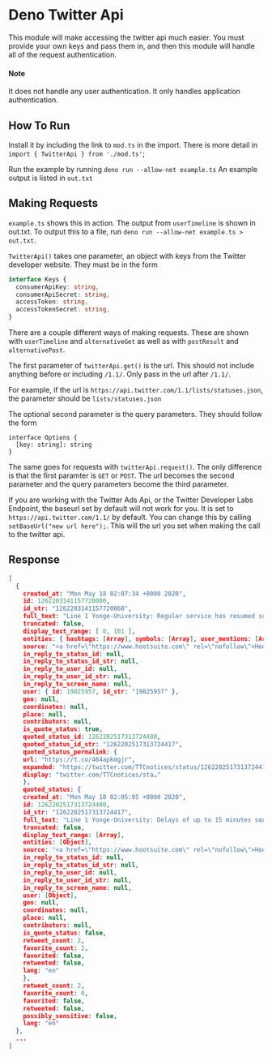 # Deno Twitter Api

This module will make accessing the twitter api much easier. You must provide your
own keys and pass them in, and then this module will handle all of the request 
authentication. 

#### Note
It does not handle any user authentication. It only handles application authentication.

## How To Run
Install it by including the link to `mod.ts` in the import. There is more detail in
`import { TwitterApi } from './mod.ts'`;

Run the example by running `deno run --allow-net example.ts`
An example output is listed in `out.txt`

## Making Requests
`example.ts` shows this in action. The output from `userTimeline` is shown in out.txt.
To output this to a file, run `deno run --allow-net example.ts > out.txt`.

`TwitterApi()` takes one parameter, an object with keys from the Twitter developer
website. They must be in the form
```typescript
interface Keys {
  consumerApiKey: string,
  consumerApiSecret: string,
  accessToken: string,
  accessTokenSecret: string,
}
```

There are a couple different ways of making requests. These are shown with `userTimeline`
and `alternativeGet` as well as with `postResult` and `alternativePost`.

The first parameter of `twitterApi.get()` is the url. This should not include anything 
before or including `/1.1/`. Only pass in the url after `/1.1/`. 

For example, if the url is `https://api.twitter.com/1.1/lists/statuses.json`, the parameter 
should be `lists/statuses.json`

The optional second parameter is the query parameters. They should follow the form
```
interface Options {
  [key: string]: string
}
```

The same goes for requests with `twitterApi.request()`. The only difference is that the
first paramter is `GET` or `POST`. The url becomes the second parameter and the
query parameters become the third parameter.

If you are working with the Twitter Ads Api, or the Twitter Developer Labs Endpoint, 
the baseurl set by default will not work for you. It is set to `https://api.twitter.com/1.1/`
by default. You can change this by calling `setBaseUrl("new url here");`. This will 
the url you set when making the call to the twitter api.

## Response
```json
[
  {
    created_at: "Mon May 18 02:07:34 +0000 2020",
    id: 1262203141157720000,
    id_str: "1262203141157720068",
    full_text: "Line 1 Yonge-University: Regular service has resumed southbound at St Andrew.\nhttps://t.co/464apkmgj...",
    truncated: false,
    display_text_range: [ 0, 101 ],
    entities: { hashtags: [Array], symbols: [Array], user_mentions: [Array], urls: [Array] },
    source: "<a href=\"https://www.hootsuite.com\" rel=\"nofollow\">Hootsuite Inc.</a>",
    in_reply_to_status_id: null,
    in_reply_to_status_id_str: null,
    in_reply_to_user_id: null,
    in_reply_to_user_id_str: null,
    in_reply_to_screen_name: null,
    user: { id: 19025957, id_str: "19025957" },
    geo: null,
    coordinates: null,
    place: null,
    contributors: null,
    is_quote_status: true,
    quoted_status_id: 1262202517313724400,
    quoted_status_id_str: "1262202517313724417",
    quoted_status_permalink: {
    url: "https://t.co/464apkmgjr",
    expanded: "https://twitter.com/TTCnotices/status/1262202517313724417",
    display: "twitter.com/TTCnotices/sta…"
    },
    quoted_status: {
    created_at: "Mon May 18 02:05:05 +0000 2020",
    id: 1262202517313724400,
    id_str: "1262202517313724417",
    full_text: "Line 1 Yonge-University: Delays of up to 15 minutes southbound near St Andrew while we respond to an...",
    truncated: false,
    display_text_range: [Array],
    entities: [Object],
    source: "<a href=\"https://www.hootsuite.com\" rel=\"nofollow\">Hootsuite Inc.</a>",
    in_reply_to_status_id: null,
    in_reply_to_status_id_str: null,
    in_reply_to_user_id: null,
    in_reply_to_user_id_str: null,
    in_reply_to_screen_name: null,
    user: [Object],
    geo: null,
    coordinates: null,
    place: null,
    contributors: null,
    is_quote_status: false,
    retweet_count: 2,
    favorite_count: 2,
    favorited: false,
    retweeted: false,
    lang: "en"
    },
    retweet_count: 2,
    favorite_count: 0,
    favorited: false,
    retweeted: false,
    possibly_sensitive: false,
    lang: "en"
  },
  ...
]
```
